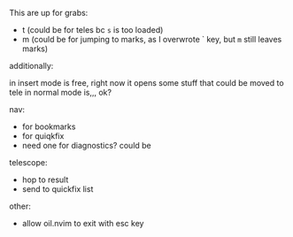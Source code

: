 
This are up for grabs:

- t (could be for teles bc `s` is too loaded)
- m (could be for jumping to marks, as I overwrote \` key, but `m` still leaves marks)

additionally:

<f2> in insert mode is free, right now it opens some stuff that could be moved to tele
<F2> in normal mode is,,, ok?

nav: 

- <Home> <End>for bookmarks
- <S-PageUp><S-PageDown> for quiqkfix
- need one for diagnostics? could be <S-Home> <S-End>

telescope:

- <c-s> hop to result
- <c-q> send to quickfix list

other:

- allow oil.nvim to exit with esc key
